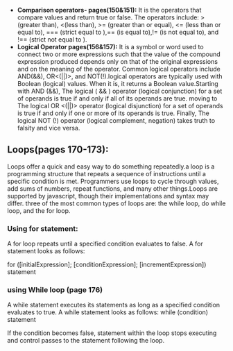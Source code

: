 
- **Comparison operators- pages(150&151):** It is the operators that compare values and return true or false. The operators include: >(greater than), <(less than), >= (greater than or equal), <= (less than or equal to), === (strict equal to ),== (is equal to),!= (is not equal to), and !== (strict not equal to ).
- **Logical Operator pages(156&157):** It is a symbol or word used to connect two or more expressions such that the value of the compound expression produced depends only on that of the original expressions and on the meaning of the operator. Common logical operators include AND(&&), OR<(||)>, and NOT(!).logical operators are typically used with Boolean (logical) values. When it is, it returns a Boolean value.Starting with AND (&&), The logical  ( && ) operator (logical conjunction) for a set of operands is true if and only if all of its operands are true. moving to The logical OR <(||)> operator (logical disjunction) for a set of operands is true if and only if one or more of its operands is true. Finally, The logical NOT (!) operator (logical complement, negation) takes truth to falsity and vice versa.

## Loops(pages 170-173): 
Loops offer a quick and easy way to do something repeatedly.a loop is a programming structure that repeats a sequence of instructions until a specific condition is met. Programmers use loops to cycle through values, add sums of numbers, repeat functions, and many other things.Loops are supported by javascript, though their implementations and syntax may differ. three of the most common types of loops are: the while loop, do while loop, and the for loop.
### Using for statement: 
A for loop repeats until a specified condition evaluates to false.
A for statement looks as follows:

for ([initialExpression]; [conditionExpression]; [incrementExpression])
  statement

### using While loop (page 176)
A while statement executes its statements as long as a specified condition evaluates to true. A while statement looks as follows: 
while (condition)
  statement

If the condition becomes false, statement within the loop stops executing and control passes to the statement following the loop.  